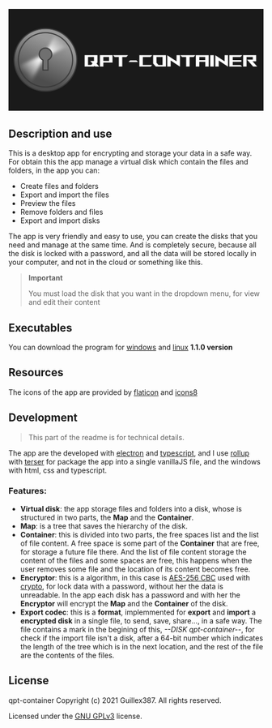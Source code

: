 <p align="center">
  <img src="https://raw.githubusercontent.com/Guillex387/qpt-container/master/assets/logo_with_name.png">
</p>

## Description and use

This is a desktop app for encrypting and storage your data in a safe way.
For obtain this the app manage a virtual disk which contain the files and folders, in the app you can:

- Create files and folders
- Export and import the files
- Preview the files
- Remove folders and files
- Export and import disks

The app is very friendly and easy to use, you can create the disks that you need and manage at the same time. And is completely secure, because all the disk is locked with a password, and all the data will be stored locally in your computer, and not in the cloud or something like this.

> **Important**
>
> You must load the disk that you want in the dropdown menu, for view and edit their content

## Executables

You can download the program for [windows](https://github.com/Guillex387/qpt-container/releases/download/v1.1.0/setup-v1.1.0.exe) and [linux](https://github.com/Guillex387/qpt-container/releases/download/v1.1.0/qpt-container-linux-x64-v1.1.0.zip) **1.1.0 version**

## Resources

The icons of the app are provided by [flaticon](https://www.flaticon.com/) and [icons8](https://icons8.com/)

## Development

> This part of the readme is for technical details.

The app are the developed with [electron](https://www.electronjs.org) and [typescript](https://www.typescriptlang.org), and I use [rollup](https://rollupjs.org/) with [terser](https://www.npmjs.com/package/terser) for package the app into a single vanillaJS file, and the windows with html, css and typescript.

### **Features**:
- **Virtual disk**: the app storage files and folders into a disk, whose is structured in two parts, the **Map** and the **Container**.
- **Map**: is a tree that saves the hierarchy of the disk.
- **Container**: this is divided into two parts, the free spaces list and the list of file content. A free space is some part of the **Container** that are free, for storage a future file there. And the list of file content storage the content of the files and some spaces are free, this happens when the user removes some file and the location of its content becomes free.
- **Encryptor**: this is a algorithm, in this case is [AES-256 CBC](https://en.wikipedia.org/wiki/Advanced_Encryption_Standard) used with [crypto](https://nodejs.org/api/crypto.html), for lock data with a password, without her the data is unreadable. In the app each disk has a password and with her the **Encryptor** will encrypt the **Map** and the **Container** of the disk.
- **Export codec**: this is a **format**, implemmented for **export** and **import** a **encrypted disk** in a single file, to send, save, share..., in a safe way.
The file contains a mark in the begining of this, *--DISK qpt-container--*, for check if the import file isn't a disk, after a 64-bit number which indicates the length of the tree which is in the next location, and the rest of the file are the contents of the files.

## License

qpt-container Copyright (c) 2021 Guillex387. All rights reserved.

Licensed under the [GNU GPLv3](https://github.com/Guillex387/qpt-container/blob/master/COPYING) license.